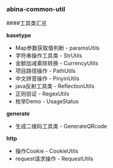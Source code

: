 
### abina-common-util

####工具类汇总

**basetype**
- Map参数获取值判断 - paramsUtils
- 字符串操作工具类 - StrUtils 
- 金额加减乘除转换 - CurrencyUtils
- 项目路径操作 - PathUtils
- 中文拼音操作 - PinyinUtils
- java反射工具类 - ReflectionUtils
- 正则验证 - RegexUtils
- 枚举Demo - UsageStatus

**generate**
- 生成二维码工具类 - GenerateQRcode

**http**
- 操作Cookie - CookieUtils
- request请求操作 - RequestUtils